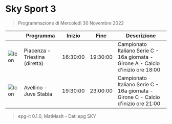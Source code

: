 # Sky Sport 3
> Programmazione di Mercoledì 30 Novembre 2022

||Programma|Inizio|Fine|Descrizione|
|---|---|---|---|---|
|![Icon](https://guidatv.sky.it/uuid/24fc9b03-5648-41d1-bcc1-c2b74122ba4b/cover?md5ChecksumParam=b6e9edbeac14507adf578dfce6fd73f6)|Piacenza - Triestina (diretta)|16:30:00|19:30:00|Campionato Italiano Serie C - 16a giornata - Girone A - Calcio d&#039;inizio ore 18:00
|![Icon](https://guidatv.sky.it/uuid/df67fd16-83a6-4b53-88da-d15b176b2880/cover?md5ChecksumParam=fc7f0cf363e04bfb2859d4dbb8be68ae)|Avellino - Juve Stabia|19:30:00|23:00:00|Campionato Italiano Serie C - 16a giornata - Girone C - Calcio d&#039;inizio ore 21:00



 > epg-it 0.1.0, MatMasIt - Dati epg SKY